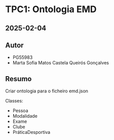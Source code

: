 # TPC1: Ontologia EMD

## 2025-02-04

## Autor

- PG55983
- Marta Sofia Matos Castela Queirós Gonçalves

## Resumo

Criar ontologia para o ficheiro emd.json

Classes:
- Pessoa
- Modalidade
- Exame
- Clube
- PráticaDesportiva